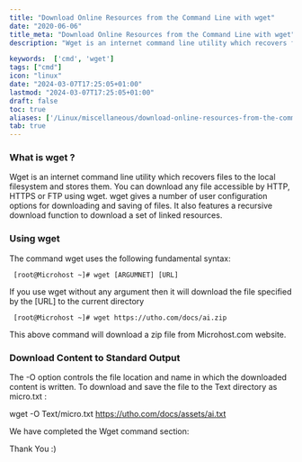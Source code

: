 ```yaml
---
title: "Download Online Resources from the Command Line with wget"
date: "2020-06-06"
title_meta: "Download Online Resources from the Command Line with wget"
description: "Wget is an internet command line utility which recovers files to the local filesystem and stores them. You can download any file accessible by HTTP, HTTPS or FTP using wget. wget gives a number of user configuration options for downloading and saving of files. It also features a recursive download function to download a set of linked resources."

keywords:  ['cmd', 'wget']
tags: ["cmd"]
icon: "linux"
date: "2024-03-07T17:25:05+01:00"
lastmod: "2024-03-07T17:25:05+01:00" 
draft: false
toc: true
aliases: ['/Linux/miscellaneous/download-online-resources-from-the-command-line-with-wget']
tab: true
---
```


### What is wget ?

Wget is an internet command line utility which recovers files to the local filesystem and stores them. You can download any file accessible by HTTP, HTTPS or FTP using wget. wget gives a number of user configuration options for downloading and saving of files. It also features a recursive download function to download a set of linked resources.

### Using wget

The command wget uses the following fundamental syntax:

```
 [root@Microhost ~]# wget [ARGUMNET] [URL] 
```

If you use wget without any argument then it will download the file specified by the \[URL\] to the current directory

```
 [root@Microhost ~]# wget https://utho.com/docs/ai.zip 
```

This above command will download a zip file from Microhost.com website.

### Download Content to Standard Output

The -O option controls the file location and name in which the downloaded content is written. To download and save the file to the Text directory as micro.txt :

wget -O Text/micro.txt https://utho.com/docs/assets/ai.txt

We have completed the Wget command section:

Thank You :)
